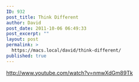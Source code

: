 ```yaml
---
ID: 932
post_title: Think Different
author: David
post_date: 2011-10-06 06:49:33
post_excerpt: ""
layout: post
permalink: >
  https://macs.local/david/think-different/
published: true
---
```

http://www.youtube.com/watch?v=nmwXdGm89Tk